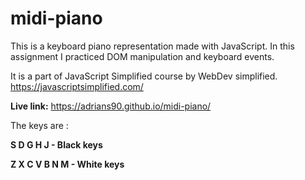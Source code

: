 # midi-piano

This is a keyboard piano representation made with JavaScript. 
In this assignment I practiced DOM manipulation and keyboard events.

It is a part of JavaScript Simplified course by WebDev simplified.
https://javascriptsimplified.com/



**Live link:**
https://adrians90.github.io/midi-piano/

The keys are :

**S D G H J  - Black keys**

**Z X C V B N M - White keys**


